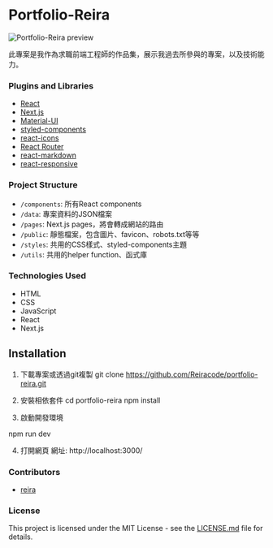 # Portfolio-Reira

![Portfolio-Reira preview](https://user-images.githubusercontent.com/56671959/142818183-5790d79a-f2b2-427b-bceb-18d15fc34c03.png)

此專案是我作為求職前端工程師的作品集，展示我過去所參與的專案，以及技術能力。

### Plugins and Libraries

- [React](https://reactjs.org/)
- [Next.js](https://nextjs.org/)
- [Material-UI](https://material-ui.com/)
- [styled-components](https://styled-components.com/)
- [react-icons](https://react-icons.github.io/react-icons/)
- [React Router](https://reactrouter.com/)
- [react-markdown](https://github.com/remarkjs/react-markdown)
- [react-responsive](https://github.com/contra/react-responsive)

### Project Structure

- `/components`: 所有React components
- `/data`: 專案資料的JSON檔案
- `/pages`: Next.js pages，將會轉成網站的路由
- `/public`: 靜態檔案，包含圖片、favicon、robots.txt等等
- `/styles`: 共用的CSS樣式、styled-components主題
- `/utils`: 共用的helper function、函式庫

### Technologies Used

- HTML
- CSS
- JavaScript
- React
- Next.js

## Installation

1. 下載專案或透過git複製
git clone https://github.com/Reiracode/portfolio-reira.git

2. 安裝相依套件
cd portfolio-reira
npm install

3. 啟動開發環境

npm run dev

4. 打開網頁
網址: http://localhost:3000/


### Contributors

- [reira](https://github.com/Reiracode)

### License

This project is licensed under the MIT License - see the [LICENSE.md](LICENSE.md) file for details.


